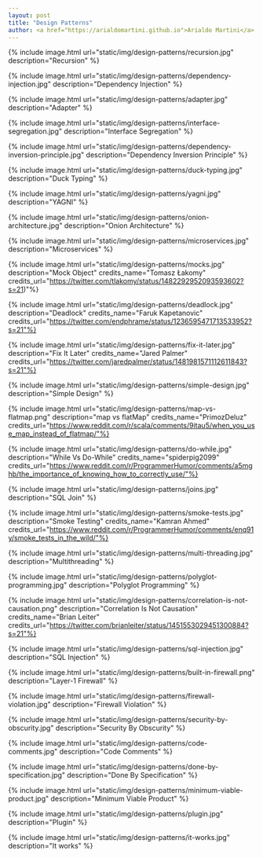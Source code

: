 ```yaml
---
layout: post
title: "Design Patterns"
author: <a href="https://arialdomartini.github.io">Arialdo Martini</a>
---
```

{% include image.html url="static/img/design-patterns/recursion.jpg" description="Recursion" %}
<!--more-->
{% include image.html url="static/img/design-patterns/dependency-injection.jpg" description="Dependency Injection" %}

{% include image.html url="static/img/design-patterns/adapter.jpg" description="Adapter" %}

{% include image.html url="static/img/design-patterns/interface-segregation.jpg" description="Interface Segregation" %}

{% include image.html url="static/img/design-patterns/dependency-inversion-principle.jpg" description="Dependency Inversion Principle" %}

{% include image.html url="static/img/design-patterns/duck-typing.jpg" description="Duck Typing" %}

{% include image.html url="static/img/design-patterns/yagni.jpg" description="YAGNI" %}

{% include image.html url="static/img/design-patterns/onion-architecture.jpg" description="Onion Architecture" %}

{% include image.html url="static/img/design-patterns/microservices.jpg" description="Microservices" %}



{% include image.html url="static/img/design-patterns/mocks.jpg" description="Mock Object" credits_name="Tomasz Łakomy" credits_url="https://twitter.com/tlakomy/status/1482292952093593602?s=21)"%}

{% include image.html url="static/img/design-patterns/deadlock.jpg" description="Deadlock" credits_name="Faruk Kapetanovic" credits_url="https://twitter.com/endphrame/status/1236595471713533952?s=21"%}


{% include image.html url="static/img/design-patterns/fix-it-later.jpg" description="Fix It Later" credits_name="Jared Palmer" credits_url="https://twitter.com/jaredpalmer/status/1481981571112611843?s=21"%}

{% include image.html url="static/img/design-patterns/simple-design.jpg" description="Simple Design" %}


{% include image.html url="static/img/design-patterns/map-vs-flatmap.png" description="map vs flatMap" credits_name="PrimozDeluz" credits_url="https://www.reddit.com/r/scala/comments/9itau5/when_you_use_map_instead_of_flatmap/"%}


{% include image.html url="static/img/design-patterns/do-while.jpg" description="While Vs Do-While" credits_name="spiderpig2099" credits_url="https://www.reddit.com/r/ProgrammerHumor/comments/a5mghb/the_importance_of_knowing_how_to_correctly_use/"%}


{% include image.html url="static/img/design-patterns/joins.jpg" description="SQL Join" %}


<!-- {% include image.html url="static/img/design-patterns/try-catch.png" description="Try / Catch" credits_name="Daniele Trambusti" credits_url="https://twitter.com/dannyturmoils"%} -->

{% include image.html url="static/img/design-patterns/smoke-tests.jpg" description="Smoke Testing" credits_name="Kamran Ahmed" credits_url="https://www.reddit.com/r/ProgrammerHumor/comments/enq91y/smoke_tests_in_the_wild/"%}


{% include image.html url="static/img/design-patterns/multi-threading.jpg" description="Multithreading" %}

{% include image.html url="static/img/design-patterns/polyglot-programming.jpg" description="Polyglot Programming" %}

{% include image.html url="static/img/design-patterns/correlation-is-not-causation.png" description="Correlation Is Not Causation" credits_name="Brian Leiter" credits_url="https://twitter.com/brianleiter/status/1451553029451300884?s=21"%}

{% include image.html url="static/img/design-patterns/sql-injection.jpg" description="SQL Injection" %}

{% include image.html url="static/img/design-patterns/built-in-firewall.png" description="Layer-1 Firewall" %}

{% include image.html url="static/img/design-patterns/firewall-violation.jpg" description="Firewall Violation" %}

{% include image.html url="static/img/design-patterns/security-by-obscurity.jpg" description="Security By Obscurity" %}


{% include image.html url="static/img/design-patterns/code-comments.jpg" description="Code Comments" %}

{% include image.html url="static/img/design-patterns/done-by-specification.jpg" description="Done By Specification" %}

{% include image.html url="static/img/design-patterns/minimum-viable-product.jpg" description="Minimum Viable Product" %}

{% include image.html url="static/img/design-patterns/plugin.jpg" description="Plugin" %}

{% include image.html url="static/img/design-patterns/it-works.jpg" description="It works" %}
